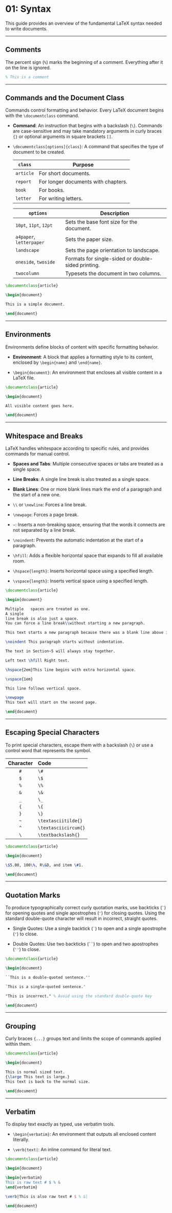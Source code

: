 # 01: Syntax

This guide provides an overview of the fundamental LaTeX syntax needed to write documents.

---

## Comments

The percent sign (`%`) marks the beginning of a comment. Everything after it on the line is ignored.

```latex
% This is a comment
```

---

## Commands and the Document Class

Commands control formatting and behavior. Every LaTeX document begins with the `\documentclass` command.

- **Command**: An instruction that begins with a backslash (`\`). Commands are case-sensitive and may take mandatory arguments in curly braces `{}` or optional arguments in square brackets `[]`.

- `\documentclass[options]{class}`: A command that specifies the type of document to be created.   

  | `class`   | Purpose                             |
  | --------- | ----------------------------------- |
  | `article` | For short documents.                |
  | `report`  | For longer documents with chapters. |
  | `book`    | For books.                          |
  | `letter`  | For writing letters.                |

  | `options`                | Description                                        |
  | ------------------------ | -------------------------------------------------- |
  | `10pt`, `11pt`, `12pt`   | Sets the base font size for the document.          |
  | `a4paper`, `letterpaper` | Sets the paper size.                               |
  | `landscape`              | Sets the page orientation to landscape.            |
  | `oneside`, `twoside`     | Formats for single-sided or double-sided printing. |
  | `twocolumn`              | Typesets the document in two columns.              |

```latex
\documentclass{article}

\begin{document}

This is a simple document.

\end{document}
```

---

## Environments

Environments define blocks of content with specific formatting behavior.

- **Environment**: A block that applies a formatting style to its content, enclosed by `\begin{name}` and `\end{name}`.

- `\begin{document}`: An environment that encloses all visible content in a LaTeX file.

```latex
\documentclass{article}

\begin{document}

All visible content goes here.

\end{document}
```

---

## Whitespace and Breaks

LaTeX handles whitespace according to specific rules, and provides commands for manual control.

- **Spaces and Tabs**: Multiple consecutive spaces or tabs are treated as a single space.

- **Line Breaks**: A single line break is also treated as a single space.

- **Blank Lines**: One or more blank lines mark the end of a paragraph and the start of a new one.

- `\\` or `\newline`: Forces a line break.

- `\newpage`: Forces a page break.

- `~`: Inserts a non-breaking space, ensuring that the words it connects are not separated by a line break.

- `\noindent`: Prevents the automatic indentation at the start of a paragraph.

- `\hfill`: Adds a flexible horizontal space that expands to fill all available room.

- `\hspace{length}`: Inserts horizontal space using a specified length.

- `\vspace{length}`: Inserts vertical space using a specified length.

```latex
\documentclass{article}

\begin{document}

Multiple   spaces are treated as one.
A single
line break is also just a space.
You can force a line break\\without starting a new paragraph.

This text starts a new paragraph because there was a blank line above it.

\noindent This paragraph starts without indentation.

The text in Section~5 will always stay together.

Left text \hfill Right text.

\hspace{2em}This line begins with extra horizontal space.

\vspace{1em}

This line follows vertical space.

\newpage
This text will start on the second page.

\end{document}
```

---

## Escaping Special Characters

To print special characters, escape them with a backslash (`\`) or use a control word that represents the symbol.

| Character | Code                 |
| :-------: | :------------------- |
|    `#`    | `\#`                 |
|    `$`    | `\$`                 |
|    `%`    | `\%`                 |
|    `&`    | `\&`                 |
|    `_`    | `\_`                 |
|    `{`    | `\{`                 |
|    `}`    | `\}`                 |
|    `~`    | `\textasciitilde{}`  |
|    `^`    | `\textasciicircum{}` |
|    `\`    | `\textbackslash{}`   |

```latex
\documentclass{article}

\begin{document}

\$5.00, 100\%, R\&D, and item \#1.

\end{document}
```

---

## Quotation Marks

To produce typographically correct curly quotation marks, use backticks (`` ` ``) for opening quotes and single apostrophes (`'`) for closing quotes. Using the standard double-quote character will result in incorrect, straight quotes.

- Single Quotes: Use a single backtick (`` ` ``) to open and a single apostrophe (`'`) to close.

- Double Quotes: Use two backticks (``` `` ```) to open and two apostrophes (`''`) to close.

```latex
\documentclass{article}

\begin{document}

``This is a double-quoted sentence.''

`This is a single-quoted sentence.'

"This is incorrect." % Avoid using the standard double-quote key

\end{document}
```

---

## Grouping

Curly braces `{...}` groups text and limits the scope of commands applied within them.

```latex
\documentclass{article}

\begin{document}

This is normal sized text.
{\large This text is large.}
This text is back to the normal size.

\end{document}
```

---

## Verbatim

To display text exactly as typed, use verbatim tools. 

- `\begin{verbatim}`: An environment that outputs all enclosed content literally.

- `\verb|text|`: An inline command for literal text.

```latex
\documentclass{article}

\begin{document}

\begin{verbatim}
This is raw text # $ % &
\end{verbatim}

\verb|This is also raw text # $ % &|

\end{document}
```
